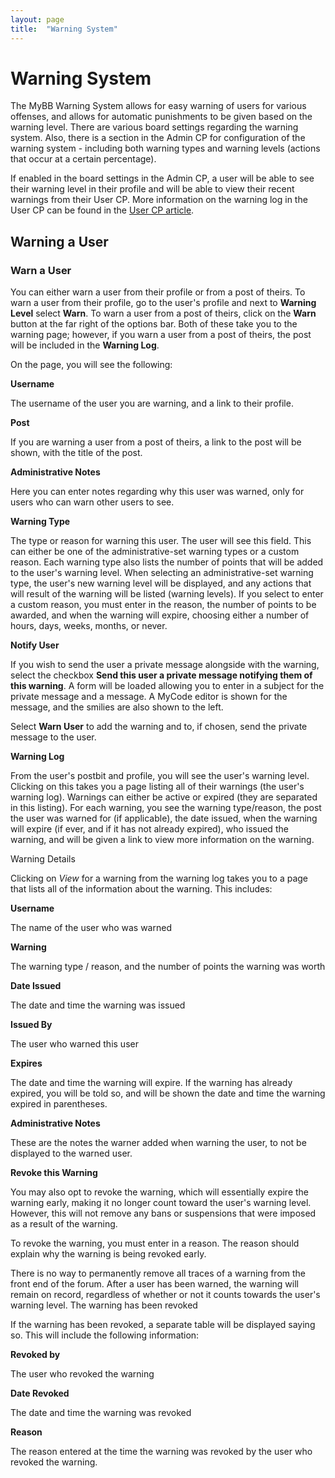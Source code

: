 ```yaml
---
layout: page
title:  "Warning System"
---
```


# Warning System

The MyBB Warning System allows for easy warning of users for various offenses, and allows for automatic punishments to be given based on the warning level. There are various board settings regarding the warning system. Also, there is a section in the Admin CP for configuration of the warning system - including both warning types and warning levels (actions that occur at a certain percentage).

If enabled in the board settings in the Admin CP, a user will be able to see their warning level in their profile and will be able to view their recent warnings from their User CP. More information on the warning log in the User CP can be found in the [User CP article](/usage/user-cp).

## Warning a User

### Warn a User

You can either warn a user from their profile or from a post of theirs. To warn a user from their profile, go to the user's profile and next to **Warning Level** select **Warn**. To warn a user from a post of theirs, click on the **Warn** button at the far right of the options bar. Both of these take you to the warning page; however, if you warn a user from a post of theirs, the post will be included in the **Warning Log**.

On the page, you will see the following:

**Username**

The username of the user you are warning, and a link to their profile. 

**Post**

If you are warning a user from a post of theirs, a link to the post will be shown, with the title of the post. 

**Administrative Notes** 

Here you can enter notes regarding why this user was warned, only for users who can warn other users to see. 

**Warning Type** 

The type or reason for warning this user. The user will see this field. This can either be one of the administrative-set warning types or a custom reason. Each warning type also lists the number of points that will be added to the user's warning level. When selecting an administrative-set warning type, the user's new warning level will be displayed, and any actions that will result of the warning will be listed (warning levels). If you select to enter a custom reason, you must enter in the reason, the number of points to be awarded, and when the warning will expire, choosing either a number of hours, days, weeks, months, or never. 

**Notify User**

If you wish to send the user a private message alongside with the warning, select the checkbox **Send this user a private message notifying them of this warning**. A form will be loaded allowing you to enter in a subject for the private message and a message. A MyCode editor is shown for the message, and the smilies are also shown to the left. 

Select **Warn User** to add the warning and to, if chosen, send the private message to the user.

**Warning Log**

From the user's postbit and profile, you will see the user's warning level. Clicking on this takes you a page listing all of their warnings (the user's warning log). Warnings can either be active or expired (they are separated in this listing). For each warning, you see the warning type/reason, the post the user was warned for (if applicable), the date issued, when the warning will expire (if ever, and if it has not already expired), who issued the warning, and will be given a link to view more information on the warning.

Warning Details

Clicking on *View* for a warning from the warning log takes you to a page that lists all of the information about the warning. This includes:

**Username**

The name of the user who was warned 

**Warning** 

The warning type / reason, and the number of points the warning was worth 

**Date Issued** 

The date and time the warning was issued 

**Issued By**

The user who warned this user 

**Expires** 

The date and time the warning will expire. If the warning has already expired, you will be told so, and will be shown the date and time the warning expired in parentheses.

**Administrative Notes** 

These are the notes the warner added when warning the user, to not be displayed to the warned user. 

**Revoke this Warning**

You may also opt to revoke the warning, which will essentially expire the warning early, making it no longer count toward the user's warning level. However, this will not remove any bans or suspensions that were imposed as a result of the warning.

To revoke the warning, you must enter in a reason. The reason should explain why the warning is being revoked early.

There is no way to permanently remove all traces of a warning from the front end of the forum. After a user has been warned, the warning will remain on record, regardless of whether or not it counts towards the user's warning level.
The warning has been revoked

If the warning has been revoked, a separate table will be displayed saying so. This will include the following information:

**Revoked by** 

The user who revoked the warning
    
**Date Revoked** 

The date and time the warning was revoked 
    
**Reason** 

The reason entered at the time the warning was revoked by the user who revoked the warning. 
